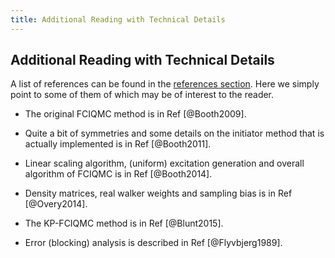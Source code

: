 ```yaml
---
title: Additional Reading with Technical Details
---
```


## Additional Reading with Technical Details

A list of references can be found in the [references section](08_references.html). Here we simply point to some of them of which may be of interest to the reader.

- The original FCIQMC method is in Ref [@Booth2009].

- Quite a bit of symmetries and some details on the initiator method that is actually implemented is in Ref [@Booth2011].

- Linear scaling algorithm, (uniform) excitation generation and overall
algorithm of FCIQMC is in Ref [@Booth2014].

- Density matrices, real walker weights and sampling bias is in Ref [@Overy2014].

- The KP-FCIQMC method is in Ref [@Blunt2015].

- Error (blocking) analysis is described in Ref [@Flyvbjerg1989].